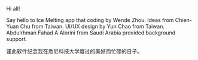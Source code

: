Hi all!

Say hello to Ice Melting app that coding by Wende Zhou.
Ideas from Chien-Yuan Chu from Taiwan.
UI/UX design by Yun Chao from Taiwan.
Abdulrhman Fahad A Alorini from Saudi Arabia provided background support.

谨此软件纪念我在悉尼科技大学度过的美好而忙碌的日子。
